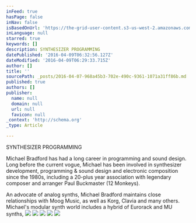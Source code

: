 ```yaml
---
inFeed: true
hasPage: false
inNav: false
isBasedOnUrl: 'https://the-grid-user-content.s3-us-west-2.amazonaws.com/23c9c29e-e685-4c03-957e-7c59b659ecd8.png'
inLanguage: null
starred: true
keywords: []
description: SYNTHESIZER PROGRAMMING
datePublished: '2016-04-09T06:32:56.127Z'
dateModified: '2016-04-09T06:29:33.715Z'
author: []
title: ''
sourcePath: _posts/2016-04-07-968a45b3-702e-490c-9361-1071a31ff86b.md
published: true
authors: []
publisher:
  name: null
  domain: null
  url: null
  favicon: null
_context: 'http://schema.org'
_type: Article

---
```

SYNTHESIZER PROGRAMMING

Michael Bradford has had a long career in programming and sound design. Long before the current vogue, Michael has been involved in synthesizer development, programming & sound design  and electronic composition since the 1980s, including a 20-plus year association with legendary composer and arranger Paul Buckmaster (12 Monkeys).

An advocate of analog synths, Michael Bradford maintains close relationships with Moog Music, as well as Korg, Clavia and many others. Michael's modular synth world includes a hybrid of Eurorack and MU synths,
![](https://the-grid-user-content.s3-us-west-2.amazonaws.com/23c9c29e-e685-4c03-957e-7c59b659ecd8.png)
![](https://the-grid-user-content.s3-us-west-2.amazonaws.com/37a1ae4b-a0ad-42f9-97d7-9359f3fa4e05.png)
![](https://the-grid-user-content.s3-us-west-2.amazonaws.com/da92ed6d-43fd-4219-8346-d031da0b61ed.png)
![](https://the-grid-user-content.s3-us-west-2.amazonaws.com/f944ad7d-0c6c-4fec-b171-c28b12e7ed69.png)
![](https://the-grid-user-content.s3-us-west-2.amazonaws.com/3123bae0-258a-41d6-a9ac-a3cbf2d5b047.png)